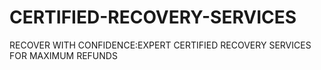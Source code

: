 # CERTIFIED-RECOVERY-SERVICES
RECOVER WITH CONFIDENCE:EXPERT CERTIFIED RECOVERY SERVICES FOR MAXIMUM REFUNDS
